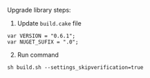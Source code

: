 Upgrade library steps:

1. Update `build.cake` file
```
var VERSION = "0.6.1";
var NUGET_SUFIX = ".0";
```

2. Run command
```
sh build.sh --settings_skipverification=true
```